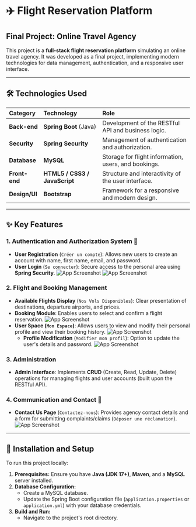 # ✈️ Flight Reservation Platform

## Final Project: Online Travel Agency

This project is a **full-stack flight reservation platform** simulating an online travel agency. It was developed as a final project, implementing modern technologies for data management, authentication, and a responsive user interface.

---

## 🛠️ Technologies Used

| Category | Technology | Role |
| :--- | :--- | :--- |
| **Back-end** | **Spring Boot** (Java) | Development of the RESTful API and business logic. |
| **Security** | **Spring Security** | Management of authentication and authorization. |
| **Database** | **MySQL** | Storage for flight information, users, and bookings. |
| **Front-end** | **HTML5 / CSS3 / JavaScript** | Structure and interactivity of the user interface. |
| **Design/UI** | **Bootstrap** | Framework for a responsive and modern design. |

---

## ✨ Key Features

### 1. Authentication and Authorization System 🔐
* **User Registration** (`Créer un compte`): Allows new users to create an account with name, first name, email, and password.
* **User Login** (`Se connecter`): Secure access to the personal area using **Spring Security**.
![App Screenshot](./resources/static/images/2.png)
![App Screenshot](./resources/static/images/1.png)

### 2. Flight and Booking Management
* **Available Flights Display** (`Nos Vols Disponibles`): Clear presentation of destinations, departure airports, and prices.
* **Booking Module**: Enables users to select and confirm a flight reservation.
![App Screenshot](./resources/static/images/3.png)
* **User Space (`Mon Espace`)**: Allows users to view and modify their personal profile and view their booking history.
![App Screenshot](./resources/static/images/5.png)
    * **Profile Modification** (`Modifier mon profil`): Option to update the user's details and password.
    ![App Screenshot](./resources/static/images/6.png)

### 3. Administration
* **Admin Interface**: Implements **CRUD** (Create, Read, Update, Delete) operations for managing flights and user accounts (built upon the RESTful API).

### 4. Communication and Contact 💬
* **Contact Us Page** (`Contactez-nous`): Provides agency contact details and a form for submitting complaints/claims (`Déposer une réclamation`).
![App Screenshot](./resources/static/images/4.png)

---

## 🚀 Installation and Setup

To run this project locally:

1.  **Prerequisites:** Ensure you have **Java (JDK 17+)**, **Maven**, and a **MySQL** server installed.
2.  **Database Configuration:**
    * Create a MySQL database.
    * Update the Spring Boot configuration file (`application.properties` or `application.yml`) with your database credentials.
3.  **Build and Run:**
    * Navigate to the project's root directory.
